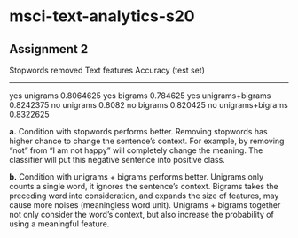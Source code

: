 msci-text-analytics-s20
=======================

Assignment 2
------------

  Stopwords removed     Text features      Accuracy (test set)
  ------------------- ------------------ ---------------------
  yes                      unigrams                  0.8064625
  yes                      bigrams                    0.784625
  yes                  unigrams+bigrams              0.8242375
  no                       unigrams                     0.8082
  no                       bigrams                    0.820425
  no                   unigrams+bigrams              0.8322625

**a.** Condition with stopwords performs better. Removing stopwords has
higher chance to change the sentence’s context. For example, by removing
“not” from “I am not happy” will completely change the meaning. The
classifier will put this negative sentence into positive class.

**b.** Condition with unigrams + bigrams performs better. Unigrams only
counts a single word, it ignores the sentence’s context. Bigrams takes
the preceding word into consideration, and expands the size of features,
may cause more noises (meaningless word unit). Unigrams + bigrams
together not only consider the word’s context, but also increase the
probability of using a meaningful feature.
